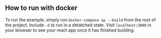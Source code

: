 ## How to run with docker
To run the example, simply run `docker-compose up --build` from the root of the project. Include `-d` to run in a detatched state. Visit `localhost:3000` in your browser to see your react app once it has finished building.
